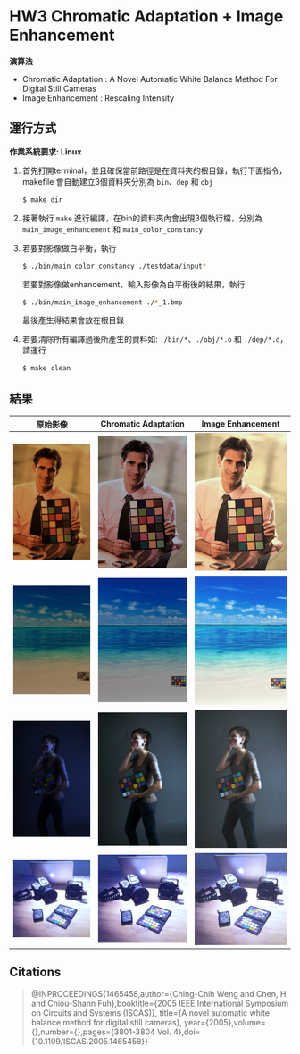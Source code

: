 # HW3 Chromatic Adaptation + Image Enhancement

**演算法**

- Chromatic Adaptation : A Novel Automatic White Balance Method For
Digital Still Cameras
- Image Enhancement : Rescaling Intensity

## 運行方式

**作業系統要求: Linux**

1.  首先打開terminal，並且確保當前路徑是在資料夾的根目錄，執行下面指令，makefile 會自動建立3個資料夾分別為 ``bin``、``dep`` 和 ``obj``

    ```bash
    $ make dir
    ```

2.  接著執行 ``make`` 進行編譯，在bin的資料夾內會出現3個執行檔，分別為 ``main_image_enhancement`` 和 ``main_color_constancy``

3.  若要對影像做白平衡，執行

    ```bash
	$ ./bin/main_color_constancy ./testdata/input*
    ```

	若要對影像做enhancement，輸入影像為白平衡後的結果，執行

    ```bash
	$ ./bin/main_image_enhancement ./*_1.bmp
    ```

	最後產生得結果會放在根目錄

4.  若要清除所有編譯過後所產生的資料如: ``./bin/*``、``./obj/*.o`` 和 ``./dep/*.d``，請運行

    ```bash
    $ make clean
    ```

## 結果

| 原始影像 | Chromatic Adaptation | Image Enhancement |  
|:---:|:---:|:---:|
|<img src="testdata/input1.bmp" width="200">|<img src="result/output1_1.bmp" width="200">|<img src="result/output1_2.bmp" width="200">|
|<img src="testdata/input2.bmp" width="200">|<img src="result/output2_1.bmp" width="200">|<img src="result/output2_2.bmp" width="200">|
|<img src="testdata/input3.bmp" width="200">|<img src="result/output3_1.bmp" width="200">|<img src="result/output3_2.bmp" width="200">|
|<img src="testdata/input4.bmp" width="200">|<img src="result/output4_1.bmp" width="200">|<img src="result/output4_2.bmp" width="200">|

## Citations

> @INPROCEEDINGS{1465458,author={Ching-Chih Weng and Chen, H. and Chiou-Shann Fuh},booktitle={2005 IEEE International Symposium on Circuits and Systems (ISCAS)}, title={A novel automatic white balance method for digital still cameras}, year={2005},volume={},number={},pages={3801-3804 Vol. 4},doi={10.1109/ISCAS.2005.1465458}}
